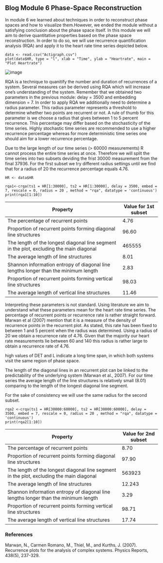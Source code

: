 ## Blog Module 6 Phase-Space Reconstruction

In module 6 we learned about techniques in order to reconstruct phase spaces and how to visualize them.However, we ended the module without a satisfying conclusion about the phase space itself.
In this module we will aim to derive quantitative properties based on the phase space reconstruction.
In order to do so, we will use recurrence quantification analysis (RQA) and apply it to the heart rate time series depicted below. 

``` 
data <- read.csv("Actigraph.csv")
plot(data$HR, type = "l", xlab = "Time", ylab = "Heartrate", main = "Plot Heartrate")
```
![image](https://user-images.githubusercontent.com/78364132/169966096-dedcb539-49d0-439b-a297-0ced221ff2a7.png)

RQA is a technique to quanitify the number and duration of recurrences of a system. Several measures can be derived using RQA which will increase one’s understanding of the system.
Remember that we obtained two parameters in the previous module: delay = 3500 and embedding dimension = 7. In order to apply RQA we additionally need to determine a radius parameter. This radius parameter represents a threshold to determine whether two points are recurrent or not. A rule of thumb for this parameter is we choose a radius that gives between 1 to 5 percent recurrence. This percentage may differ based on the stochasticity of the time series. Highly stochastic time series are recommended to use a higher recurrence percentage whereas for more deterministic time series one should aim for a lower recurrence percentage.

Due to the large length of our time series (> 60000 measurements) R cannot process the entire time series at once. Therefore we will split the time series into two subsets deviding the frist 30000 measurement from the final 37936. For the first subset we try different radius settings until we find that for a radius of 20 the recurrence percentage equals 4.76. 
```
HR <- data$HR

rqa1<-crqa(ts1 = HR[1:30000], ts2 = HR[1:30000], delay = 3500, embed = 7, rescale = 0, radius = 20 , method = "rqa", datatype = 'continuous')
print(rqa1[1:10])
```

| Property  | Value for 1st subset|
| ------------- | ------------- |
| The percentage of recurrent points| 4.76 |
| Proportion of recurrent points forming diagonal line structures| 96.60 |
| The length of the longest diagonal line segment in the plot, excluding the main diagonal  | 465555  |
| The average length of line structures  | 8.01  |
| Shannon information entropy of diagonal line lengths longer than the minimum length  | 2.83  |
| Proportion of recurrent points forming vertical line structures  | 98.03  |
| The average length of vertical line structures  | 11.46  |

Interpreting these parameters is not standard. Using literature we aim to understand what these parameters mean for the heart rate time series. The percentage of recurrent points or recurrence rate is rather straight forward. Marwan et al (2007) mention that it is a measure of the density of recurrence points in the recurrent plot. As stated, this rate has been fixed to between 1 and 5 percent when the radius was determined. Using a radius of 20 we obtain a recurrence rate of 4.76. Given that the majority our heart rate measurements lie between 60 and 140 this radius is rather large to obtain a recurrence rate of 4.76. 

high values of DET  and L  indicate a long time span, in which both systems visit the same region
of phase space.


The length of the diagonal lines in an recurrent plot can be linked to the predictability of the underlying system (Marwan et al., 2007). For our time series the average length of the line structures is relatively small (8.01) comparing to the length of the longest diagonal line segment.

For the sake of consistency we will use the same radius for the second subset.

```
rqa2 <-crqa(ts1 = HR[30000:60000], ts2 = HR[30000:60000], delay = 3500, embed = 7, rescale = 0, radius = 20 , method = "rqa", datatype = 'continuous')
print(rqa2[1:10])

```

| Property  | Value for 2nd subset |
| ------------- | ------------- |
| The percentage of recurrent points| 8.70 |
| Proportion of recurrent points forming diagonal line structures| 97.90 |
| The length of the longest diagonal line segment in the plot, excluding the main diagonal  | 563923  |
| The average length of line structures  | 12.243  |
| Shannon information entropy of diagonal line lengths longer than the minimum length  | 3.29  |
| Proportion of recurrent points forming vertical line structures  | 98.71  |
| The average length of vertical line structures  | 17.74  |




### References
Marwan, N., Carmen Romano, M., Thiel, M., and Kurths, J. (2007). Recurrence plots for the analysis of complex systems. Physics Reports, 438(5), 237-329.
